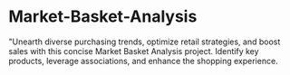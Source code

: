 # Market-Basket-Analysis
 "Unearth diverse purchasing trends, optimize retail strategies, and boost sales with this concise Market Basket Analysis project. Identify key products, leverage associations, and enhance the shopping experience.
